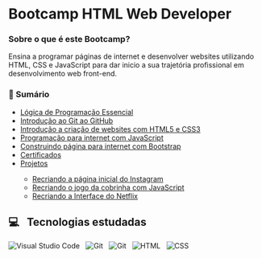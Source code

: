 # Bootcamp HTML Web Developer

### Sobre o que é este Bootcamp?
<p>Ensina a programar páginas de internet e desenvolver websites utilizando HTML, CSS e JavaScript para dar inicio a sua trajetória profissional em desenvolvimento web front-end.</p> 

###  📑 Sumário

<ul>
  <li><a href="https://github.com/stpn-lopes/dio_estudos/tree/main/html_web_developer/L%C3%B3gica%20de%20Programa%C3%A7%C3%A3o%20Essencial">Lógica de Programação Essencial</a></li>
  <li><a href="https://github.com/stpn-lopes/dio_estudos/tree/main/html_web_developer/Intro.%20ao%20Git%20e%20ao%20GitHub">Introdução ao Git ao GitHub</a></li>
  <li><a href="https://github.com/stpn-lopes/dio_estudos/tree/main/html_web_developer/Intro.%20a%20cria%C3%A7%C3%A3o%20de%20websites%20com%20HTML5%20e%20CSS3">Introdução a criação de websites com HTML5 e CSS3</a></li>
  <li><a href="https://github.com/stpn-lopes/dio_estudos/tree/main/html_web_developer/Intro.%20a%20Programa%C3%A7%C3%A3o%20com%20JS">Programação para internet com JavaScript</a></li>
  <li><a href="https://github.com/stpn-lopes/dio_estudos/tree/main/html_web_developer/Construindo%20pags%20para%20internet%20com%20Bootstrap">Construindo página para internet com Bootstrap</a></li>
  <li><a href="https://github.com/stpn-lopes/dio_estudos/tree/main/html_web_developer/Certificados">Certificados</a></li>
  <li><a href="https://github.com/stpn-lopes/dio_estudos/tree/main/html_web_developer/Projetos">Projetos</a></li>
      <ul>
        <li><a href="https://github.com/stpn-lopes/InstaWorld">Recriando a página inicial do Instagram</a></li>
        <li><a href="https://github.com/stpn-lopes/dio_estudos/tree/main/html_web_developer/Projetos/recriando-jogo-cobrinha-js">Recriando o jogo da cobrinha com JavaScript</a></li>
        <li><a href="">Recriando a Interface do Netflix</a></li>
      </ul>
 </ul>
 
 ## 💻 &nbsp; Tecnologias estudadas
![Visual Studio Code](https://img.shields.io/badge/-Visual%20Studio%20Code-black?style=for-the-badge&logo=visual-studio-code&logoColor=white&labelColor=purple) &nbsp;
![Git](https://img.shields.io/badge/-Git-black?style=for-the-badge&logoColor=white&logo=git&labelColor=purple) &nbsp;
![Git](https://img.shields.io/badge/-GitHub-black?style=for-the-badge&logoColor=white&logo=github&labelColor=purple) &nbsp;
![HTML](https://img.shields.io/badge/-HTML5-black?style=for-the-badge&logo=html5&logoColor=white&labelColor=purple) &nbsp;
![CSS](https://img.shields.io/badge/-CSS3-black?style=for-the-badge&logo=CSS3&logoColor=white&labelColor=purple)

